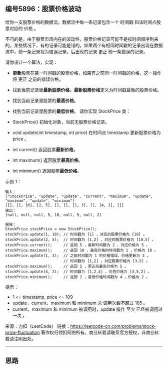 ## 编号5896：股票价格波动

给你一支股票价格的数据流。数据流中每一条记录包含一个 时间戳 和该时间点股票对应的 价格 。

不巧的是，由于股票市场内在的波动性，股票价格记录可能不是按时间顺序到来的。某些情况下，有的记录可能是错的。如果两个有相同时间戳的记录出现在数据流中，前一条记录视为错误记录，后出现的记录 更正 前一条错误的记录。

请你设计一个算法，实现：

* **更新**股票在某一时间戳的股票价格，如果有之前同一时间戳的价格，这一操作将 更正 之前的错误价格。
* 找到当前记录里**最新股票价格**。**最新股票价格**定义为时间戳最晚的股票价格。
* 找到当前记录里股票的**最高价格**。
* 找到当前记录里股票的**最低价格**。
请你实现 StockPrice 类：

* StockPrice() 初始化对象，当前无股票价格记录。
* void update(int timestamp, int price) 在时间点 timestamp 更新股票价格为 price 。
* int current() 返回股票**最新价格**。
* int maximum() 返回股票**最高价格**。
* int minimum() 返回股票**最低价格**。
 

示例 1：
```
输入：
["StockPrice", "update", "update", "current", "maximum", "update", "maximum", "update", "minimum"]
[[], [1, 10], [2, 5], [], [], [1, 3], [], [4, 2], []]
输出：
[null, null, null, 5, 10, null, 5, null, 2]

解释：
StockPrice stockPrice = new StockPrice();
stockPrice.update(1, 10); // 时间戳为 [1] ，对应的股票价格为 [10] 。
stockPrice.update(2, 5);  // 时间戳为 [1,2] ，对应的股票价格为 [10,5] 。
stockPrice.current();     // 返回 5 ，最新时间戳为 2 ，对应价格为 5 。
stockPrice.maximum();     // 返回 10 ，最高价格的时间戳为 1 ，价格为 10 。
stockPrice.update(1, 3);  // 之前时间戳为 1 的价格错误，价格更新为 3 。
                          // 时间戳为 [1,2] ，对应股票价格为 [3,5] 。
stockPrice.maximum();     // 返回 5 ，更正后最高价格为 5 。
stockPrice.update(4, 2);  // 时间戳为 [1,2,4] ，对应价格为 [3,5,2] 。
stockPrice.minimum();     // 返回 2 ，最低价格时间戳为 4 ，价格为 2 。 
```
提示：

* 1 <= timestamp, price <= 109
* update，current，maximum 和 minimum 总 调用次数不超过 105 。
* current，maximum 和 minimum 被调用时，update 操作 至少 已经被调用过 一次 。

来源：力扣（LeetCode）
链接：https://leetcode-cn.com/problems/stock-price-fluctuation
著作权归领扣网络所有。商业转载请联系官方授权，非商业转载请注明出处。

---
## 思路
